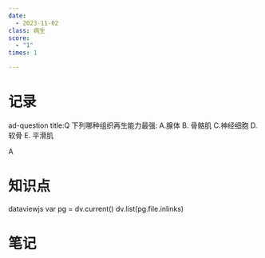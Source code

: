 ```yaml
---
date:
  - 2023-11-02
class: 病生
score:
  - "1"
times: 1

---
```



记录
==
ad-question
title:Q
 下列哪种组织再生能力最强:
A.腺体
B. 骨骼肌
C.神经细胞
D. 软骨 
E. 平滑肌



A


知识点
==
dataviewjs
var pg = dv.current()
dv.list(pg.file.inlinks)


笔记
==